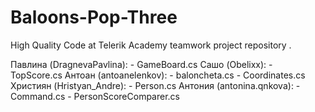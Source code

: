 # Baloons-Pop-Three
High Quality Code at Telerik Academy teamwork project repository . 

Павлина (DragnevaPavlina):
	- GameBoard.cs
Сашо (Obelixx):
	- TopScore.cs
Антоан (antoanelenkov):
	- baloncheta.cs
	- Coordinates.cs
Християн (Hristyan_Andre):
	- Person.cs
Антония (antonina.qnkova):
	- Command.cs
	- PersonScoreComparer.cs
	